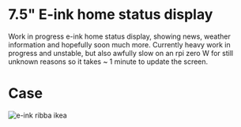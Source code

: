 # 7.5" E-ink home status display

Work in progress e-ink home status display, showing news, weather information
and hopefully soon much more. Currently heavy work in progress and unstable,
but also awfully slow on an rpi zero W for still unknown reasons so it
takes ~ 1 minute to update the screen.

# Case

![e-ink ribba ikea](https://pbs.twimg.com/media/D3gJUvkXkAUaTWx.jpg)

